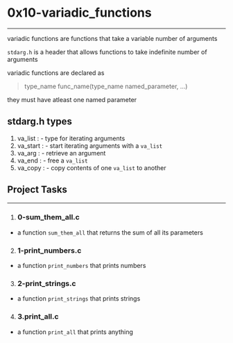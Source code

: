 # 0x10-variadic_functions

---

variadic functions are functions that take a variable number of arguments

`stdarg.h` is a header that allows functions to take indefinite number of arguments

variadic functions are declared as

> type_name func_name(type_name named_parameter, ...)

they must have atleast one named parameter

## stdarg.h types

1. <bold>va_list :</bold> - type for iterating arguments
2. <bold>va_start :</bold> - start iterating arguments with a `va_list`
3. <bold>va_arg :</bold> - retrieve an argument
4. <bold>va_end :</bold> - free a `va_list`
5. <bold>va_copy :</bold> - copy contents of one `va_list` to another

## Project Tasks

---

1. ### 0-sum_them_all.c
- a function `sum_them_all` that returns the sum of all its parameters

2. ### 1-print_numbers.c
- a function `print_numbers` that prints numbers

3. ### 2-print_strings.c
- a function `print_strings` that prints strings

4. ### 3.print_all.c
- a function `print_all` that prints anything
